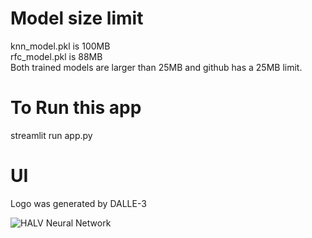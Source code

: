 # Model size limit

knn_model.pkl is 100MB  
rfc_model.pkl is 88MB  
Both trained models are larger than 25MB and github has a 25MB limit.

# To Run this app
streamlit run app.py

# UI
Logo was generated by DALLE-3

![HALV Neural Network](https://github.com/lawrencelo/streamlit_app/assets/7688097/884afbf4-c8c2-407e-ae4b-ba3643e66a28)

